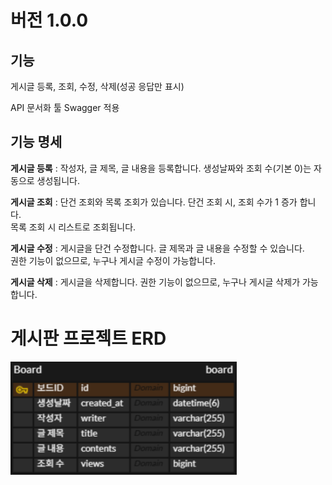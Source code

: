 <h1>버전 1.0.0</h1>
<h2>기능</h2>
<p>게시글 등록, 조회, 수정, 삭제(성공 응답만 표시)</p> 
<p>API 문서화 툴 Swagger 적용</p>

<h2>기능 명세</h2>
<p>
  <b>게시글 등록</b> : 작성자, 글 제목, 글 내용을 등록합니다. 생성날짜와 조회 수(기본 0)는 자동으로 생성됩니다.
</p>
<p>
  <b>게시글 조회</b> : 단건 조회와 목록 조회가 있습니다. 단건 조회 시, 조회 수가 1 증가 합니다.
  <br>목록 조회 시 리스트로 조회됩니다.
</p>
<p>
  <b>게시글 수정</b> : 게시글을 단건 수정합니다. 글 제목과 글 내용을 수정할 수 있습니다. 
  <br>권한 기능이 없으므로, 누구나 게시글 수정이 가능합니다.
</p>
<p>
  <b>게시글 삭제</b> : 게시글을 삭제합니다. 권한 기능이 없으므로, 누구나 게시글 삭제가 가능합니다.
</p>
<h1>게시판 프로젝트 ERD</h1>

![게시판 ERD](board.png)